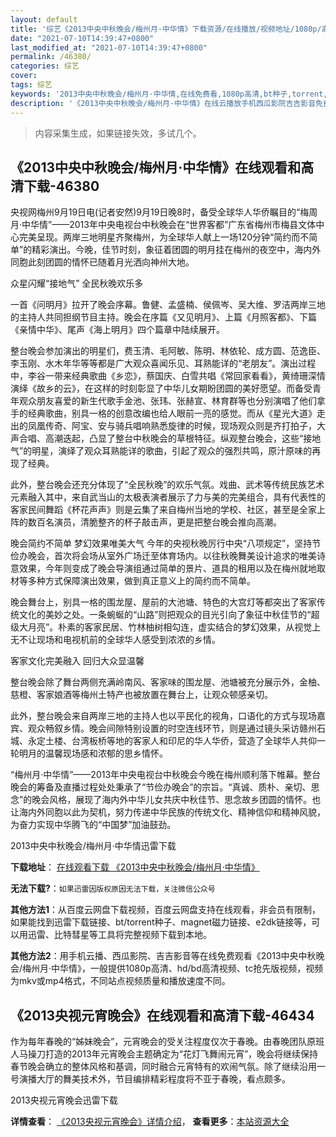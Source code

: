 ```yaml
---
layout: default
title: '综艺《2013中央中秋晚会/梅州月·中华情》下载资源/在线播放/视频地址/1080p/高清/蓝光'
date: "2021-07-10T14:39:47+0800"
last_modified_at: "2021-07-10T14:39:47+0800"
permalink: /46380/
categories: 综艺
cover:
tags: 综艺
keywords: '2013中央中秋晚会/梅州月·中华情,在线免费看,1080p高清,bt种子,torrent,百度云盘,magnet,磁力链,迅雷下载资源'
description: '《2013中央中秋晚会/梅州月·中华情》在线云播放手机西瓜影院吉吉影音免费看，1080p高清bd/hd未删减完整版和tc抢先枪版，mkv/mp4格式，附带bt/torrent种子、magnet/磁力链、百度云盘、网盘资源迅雷下载链接'
---
```


>内容采集生成，如果链接失效，多试几个。


## 《2013中央中秋晚会/梅州月·中华情》在线观看和高清下载-46380

央视网梅州9月19日电(记者安然)9月19日晚8时，备受全球华人华侨瞩目的&ldquo;梅周月&middot;中华情&rdquo;——2013年中央电视台中秋晚会在&ldquo;世界客都”广东省梅州市梅县文体中心完美呈现。两岸三地明星齐聚梅州，为全球华人献上一场120分钟“简约而不简单&rdquo;的精彩演出。今晚，佳节时刻，象征着团圆的明月挂在梅州的夜空中，海内外同胞此刻团圆的情怀已随着月光洒向神州大地。</p> 众星闪耀“接地气&rdquo; 全民秋晚欢乐多</p> 一首《问明月》拉开了晚会序幕。鲁健、孟盛楠、侯佩岑、吴大维、罗洁两岸三地的主持人共同担纲节目主持。晚会在序篇《又见明月》、上篇《月照客都》、下篇《亲情中华》、尾声《海上明月》四个篇章中陆续展开。</p> 整台晚会参加演出的明星们，费玉清、毛阿敏、陈明、林依轮、成方圆、范逸臣、李玉刚、水木年华等等都是广大观众喜闻乐见、耳熟能详的&ldquo;老朋友&rdquo;。演出过程中，李谷一带来经典歌曲《乡恋》，蔡国庆、白雪共唱《常回家看看》，黄绮珊深情演绎《故乡的云》，在这样的时刻彰显了中华儿女期盼团圆的美好愿望。而备受青年观众朋友喜爱的新生代歌手金池、张玮、张赫宣、林育群等也分别演唱了他们拿手的经典歌曲，别具一格的创意改编也给人眼前一亮的感觉。而从《星光大道》走出的凤凰传奇、阿宝、安与骑兵唱响熟悉旋律的时候，现场观众则是齐打拍子，大声合唱、高潮迭起，凸显了整台中秋晚会的草根特征。纵观整台晚会，这些“接地气&rdquo;的明星，演绎了观众耳熟能详的歌曲，引起了观众的强烈共鸣，原汁原味的再现了经典。</p> 此外，整台晚会还充分体现了&ldquo;全民秋晚”的欢乐气氛。戏曲、武术等传统民族艺术元素融入其中，来自武当山的太极表演者展示了力与美的完美组合，具有代表性的客家民间舞蹈《杯花声声》则是云集了来自梅州当地的学校、社区，甚至是全家上阵的数百名演员，清脆整齐的杯子敲击声，更是把整台晚会推向高潮。</p> 晚会简约不简单 梦幻效果唯美大气 今年的央视秋晚厉行中央&ldquo;八项规定”，坚持节俭办晚会，首次将会场从室外广场迁至体育场内。以往秋晚舞美设计追求的唯美诗意效果，今年则变成了晚会导演组通过简单的景片、道具的租用以及在梅州就地取材等多种方式保障演出效果，做到真正意义上的简约而不简单。</p> 晚会舞台上，别具一格的围龙屋、屋前的大池塘、特色的大宫灯等都突出了客家传统文化的美妙之处。一条蜿蜒的“山路”则把观众的目光引向了象征中秋佳节的&ldquo;超级大月亮&rdquo;。朴素的客家民居、竹林柚树相勾连，虚实结合的梦幻效果，从视觉上无不让现场和电视机前的全球华人感受到浓浓的乡情。</p> 客家文化完美融入 回归大众显温馨</p> 整台晚会除了舞台两侧充满岭南风、客家味的围龙屋、池塘被充分展示外，金柚、慈橙、客家娘酒等梅州土特产也被放置在舞台上，让观众顿感亲切。</p> 此外，整台晚会来自两岸三地的主持人也以平民化的视角，口语化的方式与现场嘉宾、观众畅叙乡情。晚会间隙特别设置的时空连线环节，则是通过镜头采访赣州石城、永定土楼、台湾板桥等地的客家人和印尼的华人华侨，营造了全球华人共仰一轮明月的温馨现场感和浓郁的思乡情怀。</p> “梅州月&middot;中华情&rdquo;——2013年中央电视台中秋晚会今晚在梅州顺利落下帷幕。整台晚会的筹备及直播过程处处秉承了“节俭办晚会&rdquo;的宗旨。&ldquo;真诚、质朴、亲切、思念”的晚会风格，展现了海内外中华儿女共庆中秋佳节、思念故乡团圆的情怀。也让海内外同胞以此为契机，努力传递中华民族的传统文化、精神信仰和精神风貌，为奋力实现中华腾飞的&ldquo;中国梦&rdquo;加油鼓劲。</p>


2013中央中秋晚会/梅州月·中华情迅雷下载

**下载地址**： [在线观看下载 《2013中央中秋晚会/梅州月·中华情》](https://www.993dy.com//vod-detail-id-3463.html) 


**无法下载?**：`如果迅雷因版权原因无法下载，关注微信公众号 `

**其他方法1**：从百度云网盘下载视频，百度云网盘支持在线观看，非会员有限制，如果能找到迅雷下载链接、bt/torrent种子、magnet磁力链接、e2dk链接等，可以用迅雷、比特彗星等工具将完整视频下载到本地。

**其他方法2**：用手机云播、西瓜影院、吉吉影音等在线免费观看《2013中央中秋晚会/梅州月·中华情》，一般提供1080p高清、hd/bd高清视频、tc抢先版视频，视频为mkv或mp4格式，不同站点视频质量和播放速度不同。


## 《2013央视元宵晚会》在线观看和高清下载-46434

作为每年春晚的&ldquo;姊妹晚会”，元宵晚会的受关注程度仅次于春晚。由春晚团队原班人马操刀打造的2013年元宵晚会主题确定为“花灯飞舞闹元宵&rdquo;，晚会将继续保持春节晚会确立的整体风格和基调，同时融合元宵特有的欢闹气氛。除了继续沿用一号演播大厅的舞美技术外，节目编排精彩程度将不亚于春晚，看点颇多。</p>


2013央视元宵晚会迅雷下载

**详情查看**： [《2013央视元宵晚会》详情介绍](/movie/46434/)， **查看更多**：[本站资源大全](/movie/t/all/)

